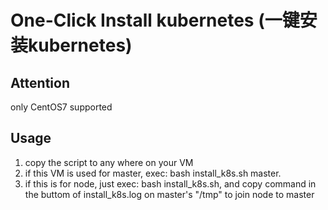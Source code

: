 # One-Click Install kubernetes (一键安装kubernetes)

## Attention
only CentOS7 supported

## Usage
1. copy the script to any where on your VM
2. if this VM is used for master, exec: bash install_k8s.sh master.
3. if this is for node, just exec: bash install_k8s.sh, and copy command in the buttom of install_k8s.log on master's "/tmp" to join node to master

